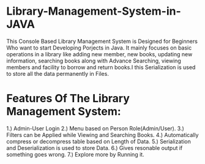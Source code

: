 # Library-Management-System-in-JAVA

This Console Based Library Management System is Designed for Beginners Who want to start Developing Porjects in Java. It mainly focuses on basic operations in a library like adding new member, new books, updating new information, searching books along with Advance Searching, viewing members and facility to borrow and return books.I this Serialization is used to store all the data permanently in Files.

# Features Of The Library Management System:
1.) Admin-User Login
2.) Menu based on Person Role(Admin/User).
3.) Filters can be Applied while Viewing and Searching Books.
4.) Automatically compress or decompress table based on Length of Data.
5.) Serialization and Deserialization is used to store Data.
6.) Gives resonable output if something goes wrong.
7.) Explore more by Running it.
